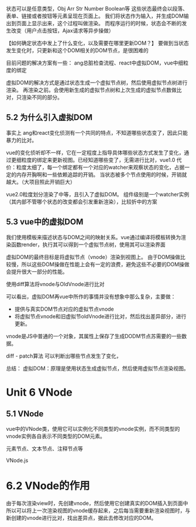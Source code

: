 
状态可以是任意类型，Obj Arr Str Number Boolean等
这些状态最终会以段落、表单、链接或者按钮等元素呈现在页面上。
我们将状态作为输入，并生成DOM输出到页面上显示出来，这个过程叫做渲染。
而程序运行的时候，状态会不断的发生改变（用户点击按钮，Ajax请求等异步操做）

【如何确定状态中发上了什么变化，以及需要在哪里更新DOM？】
要做到当状态发生变化时，只更新和这个DOM相关的DOM节点，是很困难的

目前问题的解决方案有一些：
ang总脏检查流程、react中虚拟DOM，vue中细粒度的绑定

虚拟DOM的解决方式是通过状态生成一个虚拟节点树，然后使用虚拟节点树进行渲染。
再渲染之前。会使用新生成的虚拟节点树和上次生成的虚拟节点数做比对，只渲染不同的部分。


## 5.2 为什么引入虚拟DOM

事实上 ang和react变化侦测有一个共同的特点，不知道哪些状态变了，因此只能暴力的比对。

vue的变化侦听却不一样，它在一定程度上指导具体哪些状态方式发生了变化，通过更细粒度的绑定来更新视图。已经知道哪些变了，无需进行比对，vue1.0
代价：粒度太细了，每一个绑定都有一个对应的watcher来观察状态的变化，占据一定的内存开胸啊和一些依赖追踪的开销。
当状态被多个节点使用的时候，开销就越大。（大项目照此开销巨大）

vue2.0粒度划分渲染了中等，且引入了虚拟DOM。
组件级别是一个watcher实例（其内部不管哪个状态的改变都会引发重新渲染），比较折中的方案

## 5.3 vue中的虚拟DOM
我们使用模板来描述状态与DOM之间的映射关系。vue通过编译将模板转换为渲染函数render，执行其可以得到一个虚拟节点树，使用其可以渲染界面

虚拟DOM的最终目标是将虚拟节点（vnode）渲染到视图上。
由于DOM操做比较慢，所以这些DOM操做在性能上会有一定的浪费，避免这些不必要的DOM操做会提升很大一部分的性能。

使用diff算法将vnode与OldVnode进行比对

可以看出，虚拟DOM再vue中所作的事情并没有想象中那么复杂，主要做：
-  提供与真实DOM节点对应的虚拟节点vnode
-  将虚拟节点vnode和旧虚拟节oldVnode进行比对，然后找出差异部分，进行更新。

vnode是JS中普通的一个对象，其属性上保存了生成DODM节点苏需要的一些数据。

diff - patch算法 可以判断出哪些节点发生了变化，


总结：
虚拟DOM：原理是使用状态生成虚拟节点，然后使用虚拟节点渲染视图。

# Unit 6  VNode
## 5.1 VNode
vue中的VNode类，使用它可以实例化不同类型的vnode实例，而不同类型的vnode实例各自表示不同类型的DOM元素。

元素节点、文本节点、注释节点等

VNode.js

# 6.2 VNode的作用

由于每次渲染view时，先创建vnode，然后使用它创建真实的DOM插入到页面中
所以可以将上一次渲染视图的vnode缓存起来，之后每当需要重新渲染视图时，与新创建的vnode进行比对，找出差异点，据此去修改对应的DOM。










